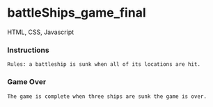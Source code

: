 # battleShips_game_final
HTML, CSS, Javascript

### Instructions ###
    Rules: a battleship is sunk when all of its locations are hit.

### Game Over ###
    The game is complete when three ships are sunk the game is over.
